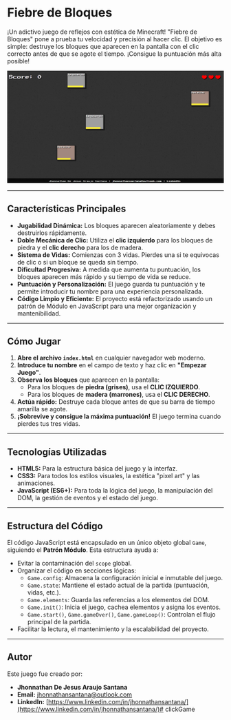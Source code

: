 # Fiebre de Bloques

¡Un adictivo juego de reflejos con estética de Minecraft! "Fiebre de Bloques" pone a prueba tu velocidad y precisión al hacer clic. El objetivo es simple: destruye los bloques que aparecen en la pantalla con el clic correcto antes de que se agote el tiempo. ¡Consigue la puntuación más alta posible!

![Imagen del Juego](https://raw.githubusercontent.com/Jhonnathansantana/clickGame/refs/heads/main/Screenshot%202025-07-25%20111354.png)

---

## Características Principales

* **Jugabilidad Dinámica:** Los bloques aparecen aleatoriamente y debes destruirlos rápidamente.
* **Doble Mecánica de Clic:** Utiliza el **clic izquierdo** para los bloques de piedra y el **clic derecho** para los de madera.
* **Sistema de Vidas:** Comienzas con 3 vidas. Pierdes una si te equivocas de clic o si un bloque se queda sin tiempo.
* **Dificultad Progresiva:** A medida que aumenta tu puntuación, los bloques aparecen más rápido y su tiempo de vida se reduce.
* **Puntuación y Personalización:** El juego guarda tu puntuación y te permite introducir tu nombre para una experiencia personalizada.
* **Código Limpio y Eficiente:** El proyecto está refactorizado usando un patrón de Módulo en JavaScript para una mejor organización y mantenibilidad.

---

## Cómo Jugar

1.  **Abre el archivo `index.html`** en cualquier navegador web moderno.
2.  **Introduce tu nombre** en el campo de texto y haz clic en **"Empezar Juego"**.
3.  **Observa los bloques** que aparecen en la pantalla:
    * Para los bloques de **piedra (grises)**, usa el **CLIC IZQUIERDO**.
    * Para los bloques de **madera (marrones)**, usa el **CLIC DERECHO**.
4.  **Actúa rápido:** Destruye cada bloque antes de que su barra de tiempo amarilla se agote.
5.  **¡Sobrevive y consigue la máxima puntuación!** El juego termina cuando pierdes tus tres vidas.

---

## Tecnologías Utilizadas

* **HTML5:** Para la estructura básica del juego y la interfaz.
* **CSS3:** Para todos los estilos visuales, la estética "pixel art" y las animaciones.
* **JavaScript (ES6+):** Para toda la lógica del juego, la manipulación del DOM, la gestión de eventos y el estado del juego.

---

## Estructura del Código

El código JavaScript está encapsulado en un único objeto global `Game`, siguiendo el **Patrón Módulo**. Esta estructura ayuda a:

* Evitar la contaminación del `scope` global.
* Organizar el código en secciones lógicas:
    * `Game.config`: Almacena la configuración inicial e inmutable del juego.
    * `Game.state`: Mantiene el estado actual de la partida (puntuación, vidas, etc.).
    * `Game.elements`: Guarda las referencias a los elementos del DOM.
    * `Game.init()`: Inicia el juego, cachea elementos y asigna los eventos.
    * `Game.start()`, `Game.gameOver()`, `Game.gameLoop()`: Controlan el flujo principal de la partida.
* Facilitar la lectura, el mantenimiento y la escalabilidad del proyecto.

---

## Autor

Este juego fue creado por:

* **Jhonnathan De Jesus Araujo Santana**
* **Email:** [jhonnathansantana@outlook.com](mailto:jhonnathansantana@outlook.com)
* **LinkedIn:** [https://www.linkedin.com/in/jhonnathansantana/](https://www.linkedin.com/in/jhonnathansantana/)# clickGame
